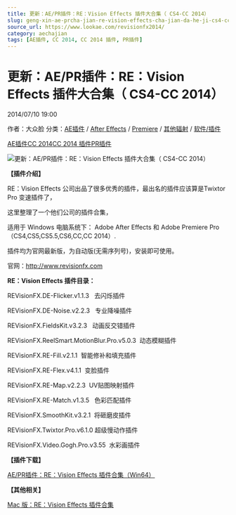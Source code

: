 ```yaml
---
title: 更新：AE/PR插件：RE：Vision Effects 插件大合集（ CS4-CC 2014）
slug: geng-xin-ae-prcha-jian-re-vision-effects-cha-jian-da-he-ji-cs4-cc-2014
source_url: https://www.lookae.com/revisionfx2014/
category: aechajian
tags: [AE插件, CC 2014, CC 2014 插件, PR插件]
---
```

# 更新：AE/PR插件：RE：Vision Effects 插件大合集（ CS4-CC 2014）

2014/07/10 19:00

作者：大众脸
分类：[AE插件](https://www.lookae.com/after-effects/aechajian/) / [After Effects](https://www.lookae.com/after-effects/) / [Premiere](https://www.lookae.com/qitarjcj/premierezy/) / [其他辐射](https://www.lookae.com/others/) / [软件/插件](https://www.lookae.com/qitarjcj/)

[AE插件](https://www.lookae.com/tag/ae%e6%8f%92%e4%bb%b6/)[CC 2014](https://www.lookae.com/tag/cc-2014/)[CC 2014 插件](https://www.lookae.com/tag/cc-2014-%e6%8f%92%e4%bb%b6/)[PR插件](https://www.lookae.com/tag/pr%e6%8f%92%e4%bb%b6/)

![更新：AE/PR插件：RE：Vision Effects 插件大合集（ CS4-CC 2014）](https://www.lookae.com/wp-content/uploads/2014/06/REVisionFX.jpg "更新：AE/PR插件：RE：Vision Effects 插件大合集（ CS4-CC 2014）-LookAE.com")

**【插件介绍】**

RE：Vision Effects 公司出品了很多优秀的插件，最出名的插件应该算是Twixtor Pro 变速插件了，

这里整理了一个他们公司的插件合集，

适用于 Windows 电脑系统下： Adobe After Effects 和 Adobe Premiere Pro （CS4,CS5,CS5.5,CS6,CC,CC 2014）.

插件均为官网最新版，为自动版(无需序列号)，安装即可使用。

官网：http://www.revisionfx.com

**RE：Vision Effects 插件目录：**

REVisionFX.DE-Flicker.v1.1.3   去闪烁插件

REVisionFX.DE-Noise.v2.2.3   专业降噪插件

REVisionFX.FieldsKit.v3.2.3   动画反交错插件

REVisionFX.ReelSmart.MotionBlur.Pro.v5.0.3  动态模糊插件

REVisionFX.RE-Fill.v2.1.1  智能修补和填充插件

REVisionFX.RE-Flex.v4.1.1  变脸插件

REVisionFX.RE-Map.v2.2.3  UV贴图映射插件

REVisionFX.RE-Match.v1.3.5   色彩匹配插件

REVisionFX.SmoothKit.v3.2.1  将砸磨皮插件

REVisionFX.Twixtor.Pro.v6.1.0 超级慢动作插件

REVisionFX.Video.Gogh.Pro.v3.55  水彩画插件

**【插件下载】**

[AE/PR插件：RE：Vision Effects 插件合集（Win64）](https://www.400gb.com/file/68193945)

**【其他相关】**

[Mac 版：RE：Vision Effects 插件合集](https://www.lookae.com/mac-aecj/)
